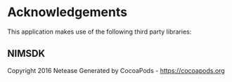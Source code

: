 # Acknowledgements
This application makes use of the following third party libraries:

## NIMSDK

Copyright 2016 Netease 
Generated by CocoaPods - https://cocoapods.org
